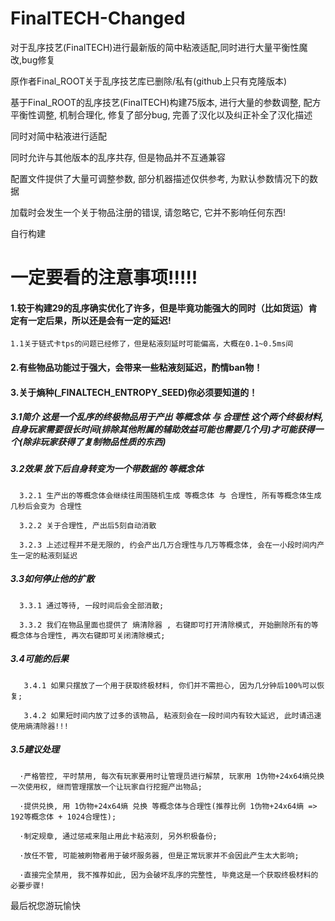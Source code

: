 # FinalTECH-Changed
对于乱序技艺(FinalTECH)进行最新版的简中粘液适配,同时进行大量平衡性魔改,bug修复

原作者Final_ROOT关于乱序技艺库已删除/私有(github上只有克隆版本)

基于Final_ROOT的乱序技艺(FinalTECH)构建75版本, 进行大量的参数调整, 配方平衡性调整, 机制合理化, 修复了部分bug, 完善了汉化以及纠正补全了汉化描述

同时对简中粘液进行适配

同时允许与其他版本的乱序共存, 但是物品并不互通兼容

配置文件提供了大量可调整参数, 部分机器描述仅供参考, 为默认参数情况下的数据

加载时会发生一个关于物品注册的错误, 请忽略它, 它并不影响任何东西!

自行构建

# 一定要看的注意事项!!!!!

#### 1.较于构建29的乱序确实优化了许多，但是毕竟功能强大的同时（比如货运）肯定有一定后果，所以还是会有一定的延迟!
```
1.1关于链式卡tps的问题已经修了，但是粘液刻延时可能偏高，大概在0.1~0.5ms间
```

#### 2.有些物品功能过于强大，会带来一些粘液刻延迟，酌情ban物！

#### 3.关于熵种(_FINALTECH_ENTROPY_SEED)你必须要知道的！

  ##### 3.1简介 这是一个乱序的终极物品用于产出 等概念体 与 合理性 这个两个终极材料, 自身玩家需要很长时间(排除其他附属的辅助效益可能也需要几个月)才可能获得一个(除非玩家获得了复制物品性质的东西)

  ##### 3.2效果 放下后自身转变为一个带数据的 等概念体
  
  ```
    3.2.1 生产出的等概念体会继续往周围随机生成 等概念体 与 合理性, 所有等概念体生成几秒后会变为 合理性
    
    3.2.2 关于合理性, 产出后5刻自动消散
    
    3.2.3 上述过程并不是无限的, 约会产出几万合理性与几万等概念体, 会在一小段时间内产生一定的粘液刻延迟
```

 ##### 3.3如何停止他的扩散 

 ```
   3.3.1 通过等待, 一段时间后会全部消散;
   
   3.3.2 我们在物品里面也提供了 熵清除器 , 右键即可打开清除模式, 开始删除所有的等概念体与合理性, 再次右键即可关闭清除模式;
```

 ##### 3.4可能的后果 

```  
   3.4.1 如果只摆放了一个用于获取终极材料, 你们并不需担心, 因为几分钟后100%可以恢复; 
   
   3.4.2 如果短时间内放了过多的该物品, 粘液刻会在一段时间内有较大延迟, 此时请迅速使用熵清除器!!!
```

 ##### 3.5建议处理
 
 ```
   ·严格管控, 平时禁用, 每次有玩家要用时让管理员进行解禁, 玩家用 1伪物+24x64熵兑换一次使用权, 继而管理摆放一个让玩家自行挖掘产出物品; 
   
   ·提供兑换, 用 1伪物+24x64熵 兑换 等概念体与合理性(推荐比例 1伪物+24x64熵 => 192等概念体 + 1024合理性);
   
   ·制定规章, 通过惩戒来阻止用此卡粘液刻, 另外积极备份;
   
   ·放任不管, 可能被刷物者用于破坏服务器, 但是正常玩家并不会因此产生太大影响;
   
   ·直接完全禁用, 我不推荐如此, 因为会破坏乱序的完整性, 毕竟这是一个获取终极材料的必要步骤!   
```

最后祝您游玩愉快



